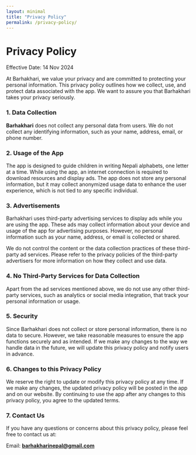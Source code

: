 ```yaml
---
layout: minimal
title: "Privacy Policy"
permalink: /privacy-policy/
---
```


<style>

  /* Hide default Jekyll page title and header */
  h1.page-title {
    display: none;
  }

  header {
    display: none;
  }
</style>

# Privacy Policy


Effective Date: 14 Nov 2024


At Barhakhari, we value your privacy and are committed to protecting your personal information. This privacy policy outlines how we collect, use, and protect data associated with the app. We want to assure you that Barhakhari takes your privacy seriously.

### 1. Data Collection

**Barhakhari** does not collect any personal data from users. We do not collect any identifying information, such as your name, address, email, or phone number.

### 2. Usage of the App

The app is designed to guide children in writing Nepali alphabets, one letter at a time. While using the app, an internet connection is required to download resources and display ads. The app does not store any personal information, but it may collect anonymized usage data to enhance the user experience, which is not tied to any specific individual.

### 3. Advertisements

Barhakhari uses third-party advertising services to display ads while you are using the app. These ads may collect information about your device and usage of the app for advertising purposes. However, no personal information such as your name, address, or email is collected or shared.

We do not control the content or the data collection practices of these third-party ad services. Please refer to the privacy policies of the third-party advertisers for more information on how they collect and use data.

### 4. No Third-Party Services for Data Collection

Apart from the ad services mentioned above, we do not use any other third-party services, such as analytics or social media integration, that track your personal information or usage.

### 5. Security

Since Barhakhari does not collect or store personal information, there is no data to secure. However, we take reasonable measures to ensure the app functions securely and as intended. If we make any changes to the way we handle data in the future, we will update this privacy policy and notify users in advance.

### 6. Changes to this Privacy Policy

We reserve the right to update or modify this privacy policy at any time. If we make any changes, the updated privacy policy will be posted in the app and on our website. By continuing to use the app after any changes to this privacy policy, you agree to the updated terms.

### 7. Contact Us

If you have any questions or concerns about this privacy policy, please feel free to contact us at:

Email: <b>barhakharinepal@gmail.com</b> 
